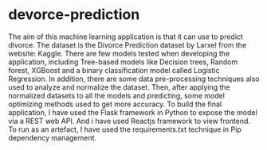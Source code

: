# devorce-prediction
The aim of this machine learning application is that it can use to predict divorce. The dataset is the Divorce Prediction dataset by Larxel from the website: Kaggle. There are few models tested when developing the application, including Tree-based models like Decision trees, Random forest, XGBoost and a binary classification model called Logistic Regression. In addition, there are some data pre-processing techniques also used to analyze and normalize the dataset. Then, after applying the normalized datasets to all the models and predicting, some model optimizing methods used to get more accuracy.  To build the final application, I have used the Flask framework in Python to expose the model via a REST web API. And i have used Reactjs framework to view frontend. To run as an artefact, I have used the requirements.txt technique in Pip dependency management.
